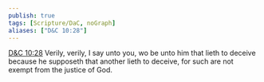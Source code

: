 ```yaml
---
publish: true
tags: [Scripture/DaC, noGraph]
aliases: ["D&C 10:28"]
---
```

[D&C 10:28](https://churchofjesuschrist.org/study/scriptures/dc-testament/dc/10?lang=eng&id=p28#p28) Verily, verily, I say unto you, wo be unto him that lieth to deceive because he supposeth that another lieth to deceive, for such are not exempt from the justice of God.
